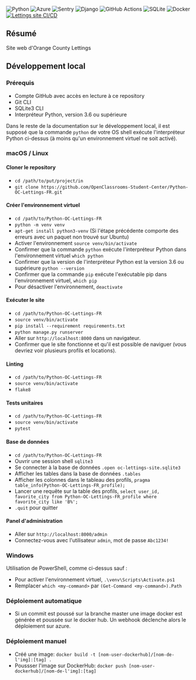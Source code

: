 ![Python](https://img.shields.io/badge/python-3.11-blue?style=flat&logo=python)
![Azure](https://img.shields.io/badge/Azure-blue?style=flat&logo=azure)
![Sentry](https://img.shields.io/badge/sentry-2.3.1-blue?style=flat&logo=sentry)
![Django](https://img.shields.io/badge/django-3.0-brightgreen?style=flat&logo=django)
![GitHub Actions](https://img.shields.io/badge/github-actions-green?style=flat&logo=github-actions)
![SQLite](https://img.shields.io/badge/SQLite-3.x-blue?style=flat&logo=sqlite)
![Docker](https://img.shields.io/badge/Docker-27.0.3-blue?style=flat&logo=docker)
[![Lettings site CI/CD](https://github.com/Jogodev/Python-OC-Lettings-FR/actions/workflows/config.yml/badge.svg)](https://github.com/Jogodev/Python-OC-Lettings-FR/actions/workflows/config.yml)

## Résumé

Site web d'Orange County Lettings

## Développement local

### Prérequis

- Compte GitHub avec accès en lecture à ce repository
- Git CLI
- SQLite3 CLI
- Interpréteur Python, version 3.6 ou supérieure

Dans le reste de la documentation sur le développement local, il est supposé que la commande `python` de votre OS shell exécute l'interpréteur Python ci-dessus (à moins qu'un environnement virtuel ne soit activé).

### macOS / Linux

#### Cloner le repository

- `cd /path/to/put/project/in`
- `git clone https://github.com/OpenClassrooms-Student-Center/Python-OC-Lettings-FR.git`

#### Créer l'environnement virtuel

- `cd /path/to/Python-OC-Lettings-FR`
- `python -m venv venv`
- `apt-get install python3-venv` (Si l'étape précédente comporte des erreurs avec un paquet non trouvé sur Ubuntu)
- Activer l'environnement `source venv/bin/activate`
- Confirmer que la commande `python` exécute l'interpréteur Python dans l'environnement virtuel
`which python`
- Confirmer que la version de l'interpréteur Python est la version 3.6 ou supérieure `python --version`
- Confirmer que la commande `pip` exécute l'exécutable pip dans l'environnement virtuel, `which pip`
- Pour désactiver l'environnement, `deactivate`

#### Exécuter le site

- `cd /path/to/Python-OC-Lettings-FR`
- `source venv/bin/activate`
- `pip install --requirement requirements.txt`
- `python manage.py runserver`
- Aller sur `http://localhost:8000` dans un navigateur.
- Confirmer que le site fonctionne et qu'il est possible de naviguer (vous devriez voir plusieurs profils et locations).

#### Linting

- `cd /path/to/Python-OC-Lettings-FR`
- `source venv/bin/activate`
- `flake8`

#### Tests unitaires

- `cd /path/to/Python-OC-Lettings-FR`
- `source venv/bin/activate`
- `pytest`

#### Base de données

- `cd /path/to/Python-OC-Lettings-FR`
- Ouvrir une session shell `sqlite3`
- Se connecter à la base de données `.open oc-lettings-site.sqlite3`
- Afficher les tables dans la base de données `.tables`
- Afficher les colonnes dans le tableau des profils, `pragma table_info(Python-OC-Lettings-FR_profile);`
- Lancer une requête sur la table des profils, `select user_id, favorite_city from
  Python-OC-Lettings-FR_profile where favorite_city like 'B%';`
- `.quit` pour quitter

#### Panel d'administration

- Aller sur `http://localhost:8000/admin`
- Connectez-vous avec l'utilisateur `admin`, mot de passe `Abc1234!`

### Windows

Utilisation de PowerShell, comme ci-dessus sauf :

- Pour activer l'environnement virtuel, `.\venv\Scripts\Activate.ps1` 
- Remplacer `which <my-command>` par `(Get-Command <my-command>).Path`

### Déploiement automatique
- Si un commit est poussé sur la branche master une image docker est générée et poussée sur le docker hub.
Un webhook déclenche alors le déploiement sur azure.

### Déploiement manuel
- Créé une image: ``docker build -t [nom-user-dockerhub]/[nom-de-l'img]:[tag] .``
- Poussser l'image sur DockerHub: ``docker push [nom-user-dockerhub]/[nom-de-l'img]:[tag]``

